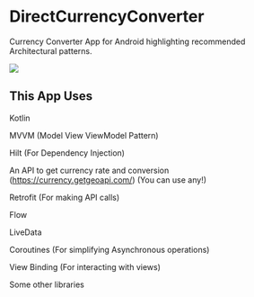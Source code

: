 # DirectCurrencyConverter
Currency Converter App for Android highlighting recommended Architectural patterns.


<img src="https://i.ibb.co/V2fxZGB/Screenshot-2024-12-17-01-52-46-645-com-example-simplecurrencyconverter-1.jpg" > 

## This App Uses

Kotlin

MVVM (Model View ViewModel Pattern)

Hilt (For Dependency Injection)

An API to get currency rate and conversion (https://currency.getgeoapi.com/) (You can use any!)

Retrofit (For making API calls)

Flow

LiveData

Coroutines (For simplifying Asynchronous operations)

View Binding (For interacting with views)

Some other libraries

